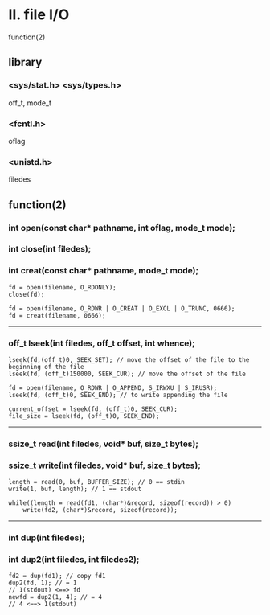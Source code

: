 # Ⅱ. file I/O

function(2)

## library

### <sys/stat.h> <sys/types.h>

off_t, mode_t

### <fcntl.h>

oflag

### <unistd.h>

filedes

## function(2)

### int open(const char* pathname, int oflag, mode_t mode); 

### int close(int filedes); 

### int creat(const char* pathname, mode_t mode); 

``` 
fd = open(filename, O_RDONLY);
close(fd);
``` 
``` 
fd = open(filename, O_RDWR | O_CREAT | O_EXCL | O_TRUNC, 0666);
fd = creat(filename, 0666);
``` 

<hr/>

### off_t lseek(int filedes, off_t offset, int whence);

``` 
lseek(fd,(off_t)0, SEEK_SET); // move the offset of the file to the beginning of the file
lseek(fd, (off_t)150000, SEEK_CUR); // move the offset of the file 
```

``` 
fd = open(filename, O_RDWR | O_APPEND, S_IRWXU | S_IRUSR);
lseek(fd, (off_t)0, SEEK_END); // to write appending the file
```

``` 
current_offset = lseek(fd, (off_t)0, SEEK_CUR);
file_size = lseek(fd, (off_t)0, SEEK_END);
```

<hr/>

### ssize_t read(int filedes, void* buf, size_t bytes); 

### ssize_t write(int filedes, void* buf, size_t bytes); 

``` 
length = read(0, buf, BUFFER_SIZE); // 0 == stdin
write(1, buf, length); // 1 == stdout
```

``` 
while((length = read(fd1, (char*)&record, sizeof(record)) > 0)
    write(fd2, (char*)&record, sizeof(record));
```

<hr/>

### int dup(int filedes); 

### int dup2(int filedes, int filedes2); 

``` 
fd2 = dup(fd1); // copy fd1
dup2(fd, 1); // = 1 
// 1(stdout) <==> fd
newfd = dup2(1, 4); // = 4 
// 4 <==> 1(stdout)
```
